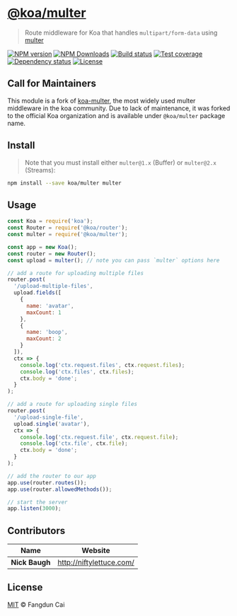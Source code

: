 # [**@koa/multer**](https://github.com/koa/multer)

> Route middleware for Koa that handles `multipart/form-data` using [multer][]

[![NPM version][npm-img]][npm-url]
[![NPM Downloads][downloads-image]][npm-url]
[![Build status][travis-img]][travis-url]
[![Test coverage][coveralls-img]][coveralls-url]
[![Dependency status][david-img]][david-url]
[![License][license-img]][license-url]


## Call for Maintainers

This module is a fork of [koa-multer][], the most widely used multer middleware in the koa community.  Due to lack of maintenance, it was forked to the official Koa organization and is available under `@koa/multer` package name.


## Install

> Note that you must install either `multer@1.x` (Buffer) or `multer@2.x` (Streams):

```sh
npm install --save koa/multer multer
```


## Usage

```js
const Koa = require('koa');
const Router = require('@koa/router');
const multer = require('@koa/multer');

const app = new Koa();
const router = new Router();
const upload = multer(); // note you can pass `multer` options here

// add a route for uploading multiple files
router.post(
  '/upload-multiple-files',
  upload.fields([
    {
      name: 'avatar',
      maxCount: 1
    },
    {
      name: 'boop',
      maxCount: 2
    }
  ]),
  ctx => {
    console.log('ctx.request.files', ctx.request.files);
    console.log('ctx.files', ctx.files);
    ctx.body = 'done';
  }
);

// add a route for uploading single files
router.post(
  '/upload-single-file',
  upload.single('avatar'),
  ctx => {
    console.log('ctx.request.file', ctx.request.file);
    console.log('ctx.file', ctx.file);
    ctx.body = 'done';
  }
);

// add the router to our app
app.use(router.routes());
app.use(router.allowedMethods());

// start the server
app.listen(3000);
```


## Contributors

| Name           | Website                    |
| -------------- | -------------------------- |
| **Nick Baugh** | <http://niftylettuce.com/> |


## License

[MIT](LICENSE) © Fangdun Cai


## 

[npm-img]: https://img.shields.io/npm/v/@koa/multer.svg?style=flat-square

[npm-url]: https://npmjs.org/package/@koa/multer

[travis-img]: https://img.shields.io/travis/koajs/multer.svg?style=flat-square

[travis-url]: https://travis-ci.org/koajs/multer

[coveralls-img]: https://img.shields.io/coveralls/koajs/multer.svg?style=flat-square

[coveralls-url]: https://coveralls.io/r/koajs/multer?branch=master

[license-img]: https://img.shields.io/badge/license-MIT-green.svg?style=flat-square

[license-url]: LICENSE

[david-img]: https://img.shields.io/david/koajs/multer.svg?style=flat-square

[david-url]: https://david-dm.org/koajs/multer

[downloads-image]: https://img.shields.io/npm/dm/@koa/multer.svg?style=flat-square

[multer]: https://github.com/expressjs/multer

[koa-multer]: https://github.com/koa-modules/multer
